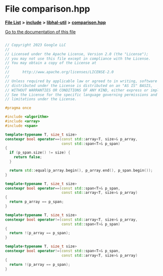 

# File comparison.hpp

[**File List**](files.md) **>** [**include**](dir_cba0faac6e93618a6e2539705915bd70.md) **>** [**libhal-util**](dir_5e94bd3e75b6b11eff60149e0bc5664b.md) **>** [**comparison.hpp**](comparison_8hpp.md)

[Go to the documentation of this file](comparison_8hpp.md)

```C++

// Copyright 2023 Google LLC
//
// Licensed under the Apache License, Version 2.0 (the "License");
// you may not use this file except in compliance with the License.
// You may obtain a copy of the License at
//
//      http://www.apache.org/licenses/LICENSE-2.0
//
// Unless required by applicable law or agreed to in writing, software
// distributed under the License is distributed on an "AS IS" BASIS,
// WITHOUT WARRANTIES OR CONDITIONS OF ANY KIND, either express or implied.
// See the License for the specific language governing permissions and
// limitations under the License.

#pragma once

#include <algorithm>
#include <array>
#include <span>

template<typename T, size_t size>
constexpr bool operator==(const std::array<T, size>& p_array,
                          const std::span<T>& p_span)
{
  if (p_span.size() != size) {
    return false;
  }

  return std::equal(p_array.begin(), p_array.end(), p_span.begin());
}

template<typename T, size_t size>
constexpr bool operator==(const std::span<T>& p_span,
                          const std::array<T, size>& p_array)
{
  return p_array == p_span;
}

template<typename T, size_t size>
constexpr bool operator!=(const std::array<T, size>& p_array,
                          const std::span<T>& p_span)
{
  return !(p_array == p_span);
}

template<typename T, size_t size>
constexpr bool operator!=(const std::span<T>& p_span,
                          const std::array<T, size>& p_array)
{
  return !(p_array == p_span);
}

```

